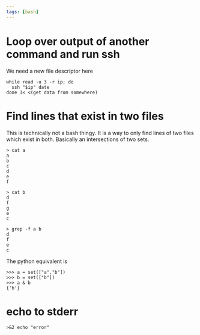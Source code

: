 ```yaml
---
tags: [bash]
---
```

# Loop over output of another command and run ssh

We need a new file descriptor here

```
while read -u 3 -r ip; do
  ssh "$ip" date
done 3< <(get data from somewhere)
```

# Find lines that exist in two files

This is technically not a bash thingy. It is a way to only find lines of two files which exist in both. Basically an intersections of two sets.

```
> cat a
a
b
c
d
e
f

> cat b
d
f
g
e
c

> grep -f a b
d
f
e
c
```

The python equivalent is

```
>>> a = set(["a","b"])
>>> b = set(["b"])
>>> a & b
{'b'}
```

# echo to stderr

```
>&2 echo "error"
```
